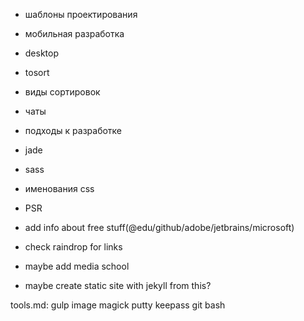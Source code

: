 * шаблоны проектирования
* мобильная разработка
* desktop
* tosort
* виды сортировок
* чаты
* подходы к разработке
* jade
* sass
* именования css
* PSR
* add info about free stuff(@edu/github/adobe/jetbrains/microsoft)

* check raindrop for links

* maybe add media school
* maybe create static site with jekyll from this?


tools.md:
    gulp
    image magick
    putty
    keepass
    git bash